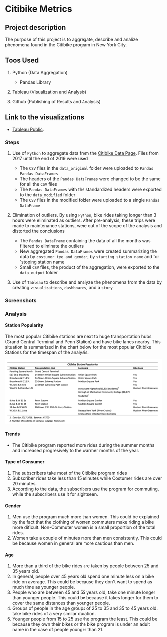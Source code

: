 # Citibike Metrics

## Project description

The purpose of this project is to aggregate, describe and analize phenomena found in the Citibike program in New York City.

## Toos Used

1. Python (Data Aggregation)

    - Pandas Library

2. Tableau (Visualization and Analysis)

3. Github (Publishing of Results and Analysis)

## Link to the visualizations

- [Tableau Public](https://public.tableau.com/profile/cesar.mosquera#!/vizhome/Citibike_15789352935200/CitibikeProgramMetrics-Story).

### Steps

1. Use of `Python` to aggregate data from the [Citibike Data Page](https://s3.amazonaws.com/tripdata/index.html). Files from 2017 until the end of 2019 were used

    - The `CSV` files in the `data_original` folder were uploaded to `Pandas Pandas DataFrames`
    - The headers of the `Pandas DataFrames` were changed to be the same for all the `CSV` files
    - The `Pandas DataFrames` with the standardized headers were exported to the `data_modified` folder
    - The `CSV` files in the modified folder were uploaded to a single `Pandas DataFrame`

2. Elimination of outliers. By using `Python`, bike rides taking longer than 3 hours were eliminated as outliers. After pre-analysis, these trips were made to maintenance stations, were out of the scope of the analysis and distorted the conclusions

    - The `Pandas DataFrame` containing the data of all the months was filtered to eliminate the outliers
    - New aggregated `Pandas DataFrames` were created summarizing the data by `costumer tye and gender`, by `starting station name` and for `stoping station name
    - Small `CSV` files, the product of the aggregation, were exported to the `data_output` folder

3. Use of `Tableau` to describe and analyze the phenomena from the data by creating `visualizations`, `dashboards`, and a `story`

### Screenshots

### Analysis

#### Station Popularity

The most popular Citibike stations are next to huge transportation hubs (Grand Central Terminal and Penn Station) and have bike lanes nearby. This situation is summarized in the chart below for the most popular Citibike Stations for the timespan of the analysis.

![Popular Station Analysis](screenshots/popular_station_analysis.png "Popular Station Analysis")

#### Trends

- The Citibike program reported more rides during the summer months and increased progresively to the warmer months of the year.

#### Type of Consumer

1. The subscribers take most of the Citibike program rides
2. Subscriber rides take less than 15 minutes while Costumer rides are over 20 minutes.
3. According to the data, the subscribers use the program for commuting, while the subscribers use it for sightseen.

#### Gender

1. Men use the program much more than women. This could be explained by the fact that the clothing of women commuters make riding a bike more dificult. Non-Commuter women is a small proportion of the total rides.
2. Women take a couple of minutes more than men consistently. This could be because women in general are more cautious  than men.

#### Age

1. More than a third of the bike rides are taken by people between 25 and 35 years old.
2. In general, people over 45 years old spend one minute less on a bike ride on average. This could be because they don't want to spend as much time as younger people.
3. People who are between 45 and 55 years old, take one minute longer than younger people. This could be because it takes longer for them to cover the same distances than younger people.
4. Groups of people in the age groups of 25 to 35 and 35 to 45 years old. take bike rides of a very similar duration.
5. Younger people from 15 to 25 use the program the least. This could be because they own their bikes or the bike program is under an adult name in the case of people younger than 21.